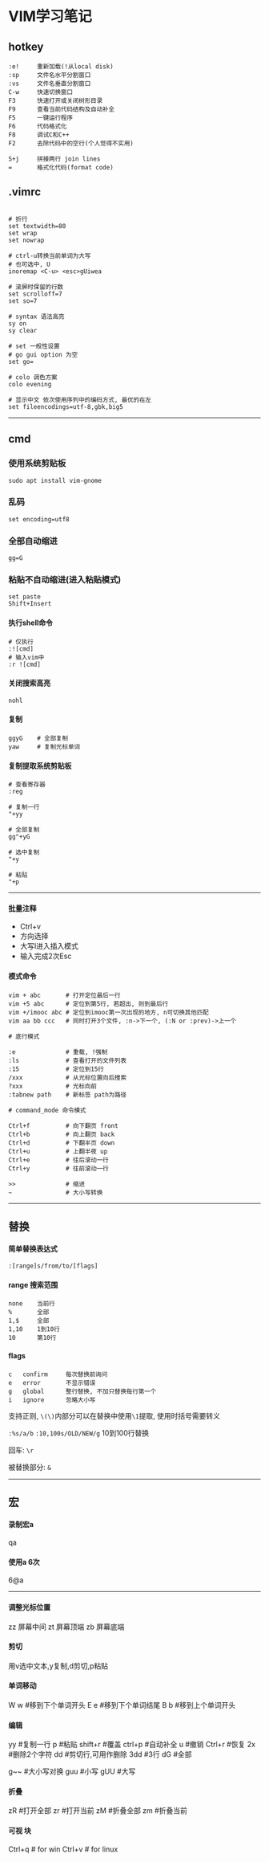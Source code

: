 VIM学习笔记
==========

hotkey
------

    :e!     重新加载(!从local disk)
    :sp     文件名水平分割窗口
    :vs     文件名垂直分割窗口
    C-w     快速切换窗口
    F3      快速打开或关闭树形目录
    F9      查看当前代码结构及自动补全
    F5      一键运行程序
    F6      代码格式化
    F8      调试C和C++
    F2      去除代码中的空行(个人觉得不实用)

    S+j     拼接两行 join lines
    =       格式化代码(format code)

.vimrc
------

``` shell

# 折行
set textwidth=80
set wrap
set nowrap

# ctrl-u转换当前单词为大写
# 也可选中, U
inoremap <C-u> <esc>gUiwea

# 滚屏时保留的行数
set scrolloff=7
set so=7

# syntax 语法高亮
sy on
sy clear

# set 一般性设置
# go gui option 为空
set go=

# colo 调色方案
colo evening

# 显示中文 依次使用序列中的编码方式, 最优的在左
set fileencodings=utf-8,gbk,big5
```

---

cmd
---

### 使用系统剪贴板

    sudo apt install vim-gnome

### 乱码

    set encoding=utf8

### 全部自动缩进

    gg=G

### 粘贴不自动缩进(进入粘贴模式)

    set paste
    Shift+Insert

#### 执行shell命令

    # 仅执行
    :![cmd]
    # 输入vim中
    :r ![cmd]

#### 关闭搜索高亮

    nohl

#### 复制

    ggyG    # 全部复制
    yaw     # 复制光标单词

#### 复制提取系统剪贴板

```
# 查看寄存器
:reg

# 复制一行
"+yy

# 全部复制
gg"+yG

# 选中复制
"+y

# 粘贴
"+p

```

---

#### 批量注释

- Ctrl+v
- 方向选择
- 大写I进入插入模式
- 输入完成2次Esc

#### 模式命令

``` shell
vim + abc       # 打开定位最后一行
vim +5 abc      # 定位到第5行, 若超出, 则到最后行
vim +/imooc abc # 定位到imooc第一次出现的地方, n可切换其他匹配
vim aa bb ccc   # 同时打开3个文件, :n->下一个, (:N or :prev)->上一个

# 底行模式

:e              # 重载, !强制
:ls             # 查看打开的文件列表
:15             # 定位到15行
/xxx            # 从光标位置向后搜索
?xxx            # 光标向前
:tabnew path    # 新标签 path为路径

# command_mode 命令模式

Ctrl+f          # 向下翻页 front
Ctrl+b          # 向上翻页 back
Ctrl+d          # 下翻半页 down
Ctrl+u          # 上翻半夜 up
Ctrl+e          # 往后滚动一行
Ctrl+y          # 往前滚动一行

>>              # 缩进
~               # 大小写转换

```

---

替换
---

#### 简单替换表达式

    :[range]s/from/to/[flags]

#### range 搜索范围

    none    当前行
    %       全部
    1,$     全部
    1,10    1到10行
    10      第10行

#### flags

    c   confirm     每次替换前询问
    e   error       不显示错误
    g   global      整行替换, 不加只替换每行第一个
    i   ignore      忽略大小写

支持正则, `\(\)`内部分可以在替换中使用`\1`提取, 使用时括号需要转义

`:%s/a/b`
`:10,100s/OLD/NEW/g` 10到100行替换

回车: `\r`

被替换部分: `&`

---

宏
---

#### 录制宏a
qa

#### 使用a 6次
6@a

---

#### 调整光标位置

zz 屏幕中间
zt 屏幕顶端
zb 屏幕底端

#### 剪切
用v选中文本,y复制,d剪切,p粘贴

#### 单词移动
W w #移到下个单词开头
E e #移到下个单词结尾
B b #移到上个单词开头

#### 编辑

yy  #复制一行
p   #粘贴
shift+r #覆盖
ctrl+p  #自动补全
u   #撤销
Ctrl+r  #恢复
2x  #删除2个字符
dd  #剪切行,可用作删除
3dd #3行
dG  #全部

g~~ #大小写对换
guu #小写
gUU #大写

#### 折叠
zR  #打开全部
zr  #打开当前
zM  #折叠全部
zm  #折叠当前


#### 可视 块

Ctrl+q  # for win
Ctrl+v  # for linux
